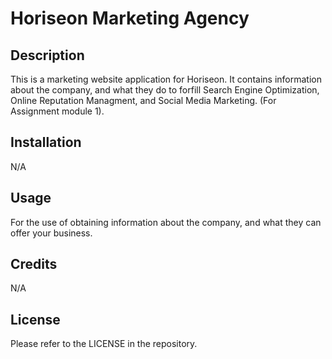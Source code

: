 # Horiseon Marketing Agency 

## Description

This is a marketing website application for Horiseon. It contains information about the company, and what they do to forfill Search Engine Optimization, Online Reputation Managment, and Social Media Marketing. (For Assignment module 1).

## Installation

N/A
## Usage

For the use of obtaining information about the company, and what they can offer your business.

## Credits

N/A

## License

Please refer to the LICENSE in the repository.